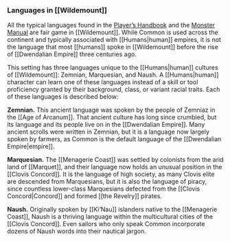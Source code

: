 ### Languages  in [[Wildemount]]

All the typical languages found in the [Player’s Handbook](https://www.dndbeyond.com/sources/phb "Player’s Handbook") and the [Monster Manual](https://www.dndbeyond.com/sources/mm "Monster Manual") are fair game in [[Wildemount]]. While Common is used across the continent and typically associated with [[Humans|human]] empires, it is not the language that most [[humans]] spoke in [[Wildemount]] before the rise of [[Dwendalian Empire]] three centuries ago.

This setting has three languages unique to the [[Humans|human]] cultures of [[Wildemount]]: Zemnian, Marquesian, and Naush. A [[Humans|human]] character can learn one of these languages instead of a skill or tool proficiency granted by their background, class, or variant racial traits. Each of these languages is described below:

**Zemnian.** This ancient language was spoken by the people of Zemniaz in the [[Age of Arcanum]]. That ancient culture has long since crumbled, but its language and its people live on in the [[Dwendalian Empire]]. Many ancient scrolls were written in Zemnian, but it is a language now largely spoken by farmers, as Common is the default language of the [[Dwendalian Empire|empire]].

**Marquesian.** The [[Menagerie Coast]] was settled by colonists from the arid land of [[Marquet]], and their language now holds an unusual position in the [[Clovis Concord]]. It is the language of high society, as many Clovis elite are descended from Marquesians, but it is also the language of piracy, since countless lower-class Marquesians defected from the [[Clovis Concord|Concord]] and formed [[the Revelry]] pirates.

**Naush.** Originally spoken by [[Ki’Nau]] islanders native to the [[Menagerie Coast]], Naush is a thriving language within the multicultural cities of the [[Clovis Concord]]. Even sailors who only speak Common incorporate dozens of Naush words into their nautical jargon.